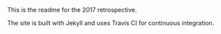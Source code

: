This is the readme for the 2017 retrospective.

The site is built with Jekyll and uses Travis CI for continuous integration.
